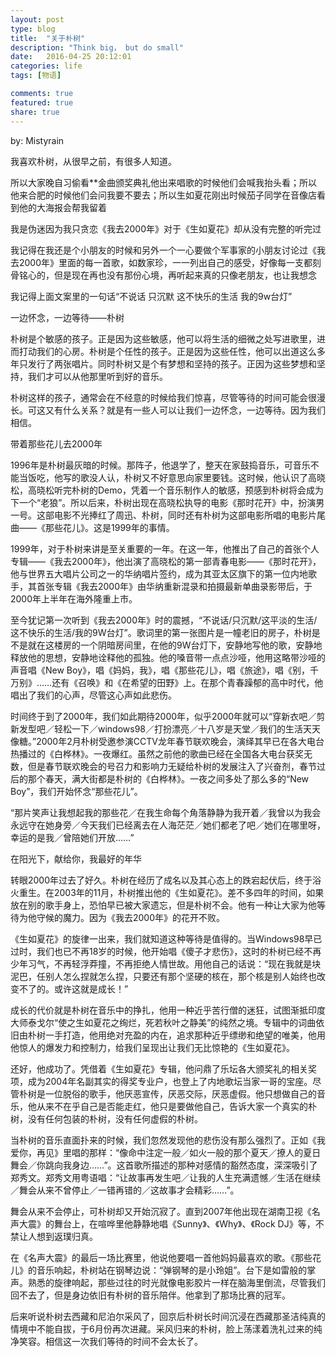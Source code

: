 ```yaml
---
layout: post
type: blog
title:  "关于朴树"
description: "Think big， but do small"
date:   2016-04-25 20:12:01
categories: life
tags: [物语]

comments: true
featured: true
share: true
---
```

by: Mistyrain

我喜欢朴树，从很早之前，有很多人知道。

所以大家晚自习偷看**金曲颁奖典礼他出来唱歌的时候他们会喊我抬头看；所以他来合肥的时候他们会问我要不要去；所以生如夏花刚出时候茄子同学在音像店看到他的大海报会帮我留着

我是伪迷因为我只贪恋《我去2000年》对于《生如夏花》却从没有完整的听完过

我记得在我还是个小朋友的时候和另外一个一心要做个军事家的小朋友讨论过《我去2000年》里面的每一首歌，如数家珍，一一列出自己的感受，好像每一支都刻骨铭心的，但是现在再也没有那份心境，再听起来真的只像老朋友，也让我想念

我记得上面文案里的一句话“不说话 只沉默 这不快乐的生活 我的9w台灯”

一边怀念，一边等待——朴树


朴树是个敏感的孩子。正是因为这些敏感，他可以将生活的细微之处写进歌里，进而打动我们的心房。朴树是个任性的孩子。正是因为这些任性，他可以出道这么多年只发行了两张唱片。同时朴树又是个有梦想和坚持的孩子。正因为这些梦想和坚持，我们才可以从他那里听到好的音乐。

朴树这样的孩子，通常会在不经意的时候给我们惊喜，尽管等待的时间可能会很漫长。可这又有什么关系？就是有一些人可以让我们一边怀念，一边等待。因为我们相信。


带着那些花儿去2000年

1996年是朴树最灰暗的时候。那阵子，他退学了，整天在家鼓捣音乐，可音乐不能当饭吃，他写的歌没人认，朴树又不好意思向家里要钱。这时候，他认识了高晓松，高晓松听完朴树的Demo，凭着一个音乐制作人的敏感，预感到朴树将会成为下一个“老狼”。所以后来，朴树出现在高晓松执导的电影《那时花开》中，扮演男一号。这部电影不光捧红了周迅、朴树，同时还有朴树为这部电影所唱的电影片尾曲——《那些花儿》。这是1999年的事情。

1999年，对于朴树来讲是至关重要的一年。在这一年，他推出了自己的首张个人专辑——《我去2000年》，他出演了高晓松的第一部青春电影——《那时花开》，他与世界五大唱片公司之一的华纳唱片签约，成为其亚太区旗下的第一位内地歌手，其首张专辑《我去2000年》由华纳重新混录和拍摄最新单曲录影带后，于2000年上半年在海外隆重上市。

至今犹记第一次听到《我去2000年》时的震撼，“不说话/只沉默/这平淡的生活/这不快乐的生活/我的9W台灯”。歌词里的第一张图片是一幢老旧的房子，朴树是不是就在这楼房的一个阴暗房间里，在他的9W台灯下，安静地写他的歌，安静地释放他的思想，安静地诠释他的孤独。他的嗓音带一点点沙哑，他用这略带沙哑的声音唱《New Boy》，唱《妈妈，我》，唱《那些花儿》，唱《旅途》，唱《别，千万别》……还有《召唤》和《在希望的田野》上。在那个青春躁郁的高中时代，他唱出了我们的心声，尽管这心声如此悲伤。

时间终于到了2000年，我们如此期待2000年，似乎2000年就可以“穿新衣吧／剪新发型吧／轻松一下／windows98／打扮漂亮／十八岁是天堂／我们的生活天天像糖。”2000年2月朴树受邀参演CCTV龙年春节联欢晚会，演绎其早已在各大电台热播过的《白桦林》。一夜爆红。虽然之前他的歌曲已经在全国各大电台获奖无数，但是春节联欢晚会的号召力和影响力无疑给朴树的发展注入了兴奋剂，春节过后的那个春天，满大街都是朴树的《白桦林》。一夜之间多处了那么多的“New Boy”，我们开始怀念“那些花儿”。

“那片笑声让我想起我的那些花／在我生命每个角落静静为我开着／我曾以为我会永远守在她身旁／今天我们已经离去在人海茫茫／她们都老了吧／她们在哪里呀，幸运的是我／曾陪她们开放……”


在阳光下，献给你，我最好的年华


转眼2000年过去了好久。朴树在经历了成名以及其心态上的跌宕起伏后，终于浴火重生。在2003年的11月，朴树推出他的《生如夏花》。差不多四年的时间，如果放在别的歌手身上，恐怕早已被大家遗忘，但是朴树不会。他有一种让大家为他等待为他守候的魔力。因为《我去2000年》的花开不败。

《生如夏花》的旋律一出来，我们就知道这种等待是值得的。当Windows98早已过时，我们也已不再18岁的时候，他开始唱《傻子才悲伤》，这时的朴树已经不再少年习气，不再轻浮莽撞，不再拒绝人情世故。用他自己的话说：“现在我就是块泥巴，任别人怎么捏就怎么捏，只要还有那个坚硬的核在，那个核是别人始终也改变不了的。或许这就是成长！”

成长的代价就是朴树在音乐中的挣扎，他用一种近乎苦行僧的迷狂，试图渐抵印度大师泰戈尔“使之生如夏花之绚烂，死若秋叶之静美”的纯然之境。专辑中的词曲依旧由朴树一手打造，他用绝对充盈的内在，追求那种近乎缥缈和绝望的唯美，他用他惊人的爆发力和控制力，给我们呈现出让我们无比惊艳的《生如夏花》。

还好，他成功了。凭借着《生如夏花》专辑，他问鼎了乐坛各大颁奖礼的相关奖项，成为2004年名副其实的得奖专业户，也登上了内地歌坛当家一哥的宝座。尽管朴树是一位脱俗的歌手，他厌恶宣传，厌恶交际，厌恶虚假。他只想做自己的音乐，他从来不在乎自己是否能走红，他只是要做他自己，告诉大家一个真实的朴树，没有任何包装的朴树，没有任何虚假的朴树。

当朴树的音乐直面扑来的时候，我们忽然发现他的悲伤没有那么强烈了。正如《我爱你，再见》里唱的那样：“像命中注定一般／如火一般的那个夏天／撩人的夏日舞会／你跳向我身边……”。这首歌所描述的那种对感情的豁然态度，深深吸引了郑秀文。郑秀文用粤语唱：“让故事再发生吧／让我的人生充满遗憾／生活在继续／舞会从来不曾停止／一错再错的／这故事才会精彩……”。

舞会从来不会停止，可朴树却又开始沉寂了。直到2007年他出现在湖南卫视《名声大震》的舞台上，在喧哗里他静静地唱《Sunny》、《Why》、《Rock DJ》等，不禁让人想到返璞归真。

在《名声大震》的最后一场比赛里，他说他要唱一首他妈妈最喜欢的歌。《那些花儿》的音乐响起，朴树站在钢琴边说：“弹钢琴的是小玲姐”。台下是如雷般的掌声。熟悉的旋律响起，那些过往的时光就像电影胶片一样在脑海里倒流，尽管我们回不去了，但是身边依旧有朴树的音乐陪伴。他拿到了那场比赛的冠军。

后来听说朴树去西藏和尼泊尔采风了，回京后朴树长时间沉浸在西藏那圣洁纯真的情境中不能自拔，于6月份再次进藏。采风归来的朴树，脸上荡漾着洗礼过来的纯净笑容。相信这一次我们等待的时间不会太长了。
